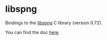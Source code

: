 # libspng

Bindings to the [libspng](http://www.libspng.org) C library (version 0.72).

You can find the doc [here](https://libspng.org/docs/).
